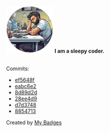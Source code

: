 <img src="https://github.com/my-badges/my-badges/blob/master/badges/time-of-commit/sleepy-coder.png?raw=true" alt="I am a sleepy coder." title="I am a sleepy coder." width="128">
<strong>I am a sleepy coder.</strong>
<br><br>

Commits:

- <a href="https://github.com/nlsschim/basketball_analysis/commit/ef5648fa6e646640509c08f26dd76f84cecf73e3">ef5648f</a>
- <a href="https://github.com/nlsschim/nlsschim/commit/eabc6e28b3538fd8ca8ac2c550555331e14d4144">eabc6e2</a>
- <a href="https://github.com/nlsschim/nlsschim/commit/8d89d2da38b779325c688e3054c7cd16c070735d">8d89d2d</a>
- <a href="https://github.com/nlsschim/nlsschim/commit/28ee4d9f53ea4a3745751d8cc4f7a43ec32fd52a">28ee4d9</a>
- <a href="https://github.com/nlsschim/nlsschim/commit/d7d37486b6941691111a4f67cc7e043343ed7d62">d7d3748</a>
- <a href="https://github.com/nlsschim/nlsschim/commit/88547130432993fb74ce822b51196f2e3dc009d0">8854713</a>


Created by <a href="https://github.com/my-badges/my-badges">My Badges</a>